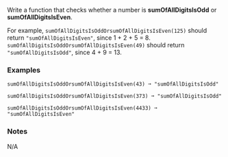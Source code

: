Write a function that checks whether a number is **sumOfAllDigitsIsOdd** or **sumOfAllDigitsIsEven**.

For example, `sumOfAllDigitsIsOddOrsumOfAllDigitsIsEven(125)` should return `"sumOfAllDigitsIsEven"`, since 1 + 2 + 5 = 8. `sumOfAllDigitsIsOddOrsumOfAllDigitsIsEven(49)` should return `"sumOfAllDigitsIsOdd"`, since 4 + 9 = 13.

### Examples

    sumOfAllDigitsIsOddOrsumOfAllDigitsIsEven(43) ➞ "sumOfAllDigitsIsOdd"
    
    sumOfAllDigitsIsOddOrsumOfAllDigitsIsEven(373) ➞ "sumOfAllDigitsIsOdd"
    
    sumOfAllDigitsIsOddOrsumOfAllDigitsIsEven(4433) ➞ "sumOfAllDigitsIsEven"

### Notes

N/A